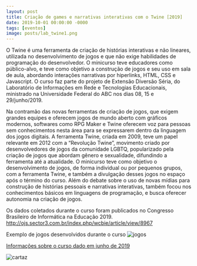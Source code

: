 ```yaml
---
layout: post
title: Criação de games e narrativas interativas com o Twine [2019]
date: 2019-10-01 00:00:00 -0000
tags: [eventos]
image: posts/lab_twine1.png
---
```


O Twine é uma ferramenta de criação de histórias interativas e não lineares, utilizada no desenvolvimento de jogos e que não exige habilidades de programação do desenvolvedor. O minicurso teve educadores como público-alvo, e teve como objetivo a construção de jogos e seu uso em sala de aula, abordando interações narrativas por hiperlinks, HTML, CSS e Javascript. O curso faz parte do projeto de Extensão Diversão Séria, do Laboratório de Informações em Rede e Tecnologias Educacionais, ministrado na Universidade Federal do ABC nos dias 08, 15 e 29/junho/2019.

Na contramão das novas ferramentas de criação de jogos, que exigem grandes equipes e oferecem jogos de mundo aberto com gráficos modernos, softwares como RPG Maker e Twine oferecem voz para pessoas sem conhecimentos nesta área para se expressarem dentro da linguagem dos jogos digitais. A ferramenta Twine, criada em 2009, teve um papel relevante em 2012 com a “Revolução Twine”, movimento criado por desenvolvedores de jogos da comunidade LGBTQ, popularizado pela criação de jogos que abordam gênero e sexualidade, difundindo a ferramenta até a atualidade. O minicurso teve como objetivo o desenvolvimento de jogos, de forma individual ou por pequenos grupos, com a ferramenta Twine, e também a divulgação desses jogos no espaço após o término do curso. Além do debate sobre o uso de novas mídias para construção de histórias pessoais e narrativas interativas, também focou nos conhecimentos básicos em linguagens de programação, e busca oferecer autonomia na criação de jogos.

Os dados coletados durante o curso foram publicados no Congresso Brasileiro de Informática na Educação 2019. http://ojs.sector3.com.br/index.php/wcbie/article/view/8967

Exemplo de jogos desenvolvidos durante o curso
![jogos]

<a href="http://pesquisa.ufabc.edu.br/lirte/diversaoseria/twine2019/">Informações sobre o curso dado em junho de 2019</a>

![cartaz]

[jogos]: /assets/img/posts/lab_twine2.png "Jogos desenvolvidos durante o curso"
[cartaz]: /assets/img/posts/lab_twine0.jpeg "Cartaz do curso"

